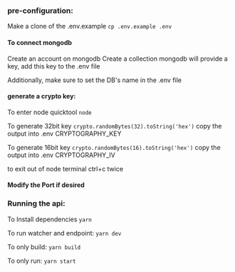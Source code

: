 ### pre-configuration:
Make a clone of the .env.example
`cp .env.example .env`

#### To connect mongodb
Create an account on mongodb
Create a collection
mongodb will provide a key, add this key to the .env file

Additionally, make sure to set the DB's name in the .env file

#### generate a crypto key:

To enter node quicktool
`node`

To generate 32bit key
`crypto.randomBytes(32).toString('hex')`
copy the output into .env CRYPTOGRAPHY_KEY

To generate 16bit key
`crypto.randomBytes(16).toString('hex')`
copy the output into .env CRYPTOGRAPHY_IV

to exit out of node terminal
ctrl+c twice

#### Modify the Port if desired

### Running the api:

To Install dependencies
`yarn`

To run watcher and endpoint:
`yarn dev`

To only build:
`yarn build`

To only run:
`yarn start`